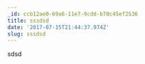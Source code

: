 ```yaml
---
_id: ccb12ae0-69a6-11e7-9cdd-b70c45ef2536
title: sssdsd
date: '2017-07-15T21:44:37.974Z'
slug: sssdsd
---
```

sdsd
